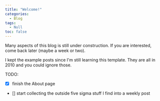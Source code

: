 ```yaml
---
title: "Welcome!"
categories:
  - Blog
tags:
  - Null
toc: false
---
```


Many aspects of this blog is still under construction. If you are interested, come back later (maybe a week or two).

I kept the example posts since I'm still learning this template. They are all in 2010 and you could ignore those.

TODO:
- [x] finish the About page
- [] start collecting the outside five sigma stuff I find into a weekly post



